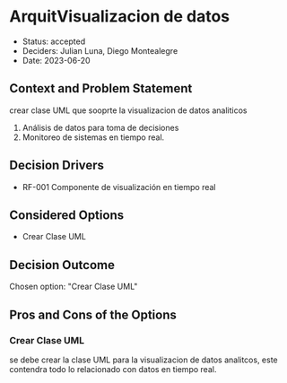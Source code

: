 # ArquitVisualizacion de datos

* Status: accepted
* Deciders: Julian Luna, Diego Montealegre
* Date: 2023-06-20

## Context and Problem Statement

crear clase UML que sooprte la visualizacion de datos analiticos
1. Análisis de datos para toma de decisiones
2. Monitoreo de sistemas en tiempo real.

## Decision Drivers

* RF-001 Componente de visualización en tiempo real

## Considered Options

* Crear Clase UML

## Decision Outcome

Chosen option: "Crear Clase UML"

## Pros and Cons of the Options

### Crear Clase UML

se debe crear la clase UML para la visualizacion de datos analitcos, este contendra todo lo relacionado con datos en tiempo real.
